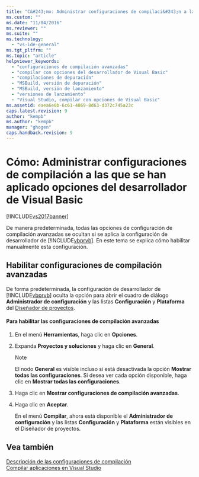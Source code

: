```yaml
---
title: "C&#243;mo: Administrar configuraciones de compilaci&#243;n a las que se han aplicado opciones del desarrollador de Visual Basic | Microsoft Docs"
ms.custom: ""
ms.date: "11/04/2016"
ms.reviewer: ""
ms.suite: ""
ms.technology: 
  - "vs-ide-general"
ms.tgt_pltfrm: ""
ms.topic: "article"
helpviewer_keywords: 
  - "configuraciones de compilación avanzadas"
  - "compilar con opciones del desarrollador de Visual Basic"
  - "compilaciones de depuración"
  - "MSBuild, versión de depuración"
  - "MSBuild, versión de lanzamiento"
  - "versiones de lanzamiento"
  - "Visual Studio, compilar con opciones de Visual Basic"
ms.assetid: eaea6e0b-6c61-4869-8d63-d372c745a23c
caps.latest.revision: 9
author: "kempb"
ms.author: "kempb"
manager: "ghogen"
caps.handback.revision: 9
---
```

# C&#243;mo: Administrar configuraciones de compilaci&#243;n a las que se han aplicado opciones del desarrollador de Visual Basic
[!INCLUDE[vs2017banner](../code-quality/includes/vs2017banner.md)]

De manera predeterminada, todas las opciones de configuración de compilación avanzadas se ocultan si se aplica la configuración de desarrollador de [!INCLUDE[vbprvb](../code-quality/includes/vbprvb_md.md)].  En este tema se explica cómo habilitar manualmente esta configuración.  
  
## Habilitar configuraciones de compilación avanzadas  
 De forma predeterminada, la configuración de desarrollador de [!INCLUDE[vbprvb](../code-quality/includes/vbprvb_md.md)] oculta la opción para abrir el cuadro de diálogo **Administrador de configuración** y las listas **Configuración** y **Plataforma** del [Diseñador de proyectos](http://msdn.microsoft.com/es-es/898dd854-c98d-430c-ba1b-a913ce3c73d7).  
  
#### Para habilitar las configuraciones de compilación avanzadas  
  
1.  En el menú **Herramientas**, haga clic en **Opciones**.  
  
2.  Expanda **Proyectos y soluciones** y haga clic en **General**.  
  
    > [!NOTE]
    >  El nodo **General** es visible incluso si está desactivada la opción **Mostrar todas las configuraciones**.  Si desea ver cada opción disponible, haga clic en **Mostrar todas las configuraciones**.  
  
3.  Haga clic en **Mostrar configuraciones de compilación avanzadas**.  
  
4.  Haga clic en **Aceptar**.  
  
     En el menú **Compilar**, ahora está disponible el **Administrador de configuración** y las listas **Configuración** y **Plataforma** están visibles en el Diseñador de proyectos.  
  
## Vea también  
 [Descripción de las configuraciones de compilación](../ide/understanding-build-configurations.md)   
 [Compilar aplicaciones en Visual Studio](../ide/compiling-and-building-in-visual-studio.md)
